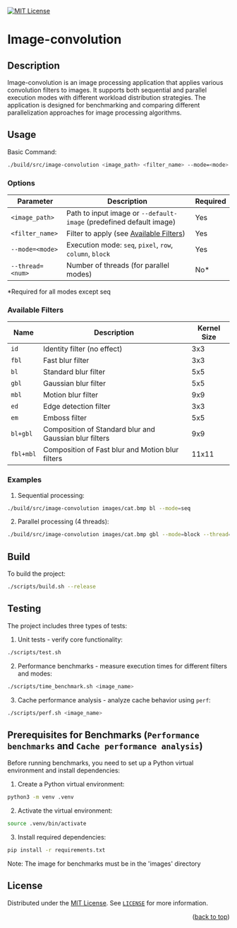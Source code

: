 [//]: # (Project readme template from https://github.com/othneildrew/Best-README-Template/)
<a name="readme-top"></a>

[![MIT License](https://img.shields.io/badge/License-MIT-green.svg)](https://choosealicense.com/licenses/mit/)


<h1 align="left">Image-convolution</h1>

## Description

Image-convolution is an image processing application that applies various convolution filters to images. It supports both sequential and parallel execution modes with different workload distribution strategies. The application is designed for benchmarking and comparing different parallelization approaches for image processing algorithms.

## Usage
Basic Command:
```bash
./build/src/image-convolution <image_path> <filter_name> --mode=<mode> [--thread=<num>]
```
### Options
| Parameter          | Description                                                         | Required |
|--------------------|---------------------------------------------------------------------|----------|
| `<image_path>`     | Path to input image or `--default-image` (predefined default image) | Yes      |
| `<filter_name>`    | Filter to apply (see [Available Filters](#available-filters))       | Yes      |
| `--mode=<mode>`    | Execution mode: `seq`, `pixel`, `row`, `column`, `block`            | Yes      |
| `--thread=<num>`   | Number of threads (for parallel modes)                              | No*      |

*Required for all modes except seq

### Available Filters
| Name      | Description                                            | Kernel Size |
|-----------|--------------------------------------------------------|-------------|
| `id`      | Identity filter (no effect)                            | 3x3         |
| `fbl`     | Fast blur filter                                       | 3x3         |
| `bl`      | Standard blur filter                                   | 5x5         |
| `gbl`     | Gaussian blur filter                                   | 5x5         |
| `mbl`     | Motion blur filter                                     | 9x9         |
| `ed`      | Edge detection filter                                  | 3x3         |
| `em`      | Emboss filter                                          | 5x5         |
| `bl+gbl`  | Composition of Standard blur and Gaussian blur filters | 9x9         |
| `fbl+mbl` | Composition of Fast blur and Motion blur filters       | 11x11       |

### Examples
1) Sequential processing:
```bash
./build/src/image-convolution images/cat.bmp bl --mode=seq
```
2) Parallel processing (4 threads):
```bash
./build/src/image-convolution images/cat.bmp gbl --mode=block --thread=4
```

## Build
To build the project:
```bash
./scripts/build.sh --release
```

## Testing
The project includes three types of tests:
1) Unit tests - verify core functionality:
```bash
./scripts/test.sh
```
2) Performance benchmarks - measure execution times for different filters and modes:
```bash
./scripts/time_benchmark.sh <image_name>
```
3) Cache performance analysis - analyze cache behavior using `perf`:
```bash
./scripts/perf.sh <image_name>
```

## Prerequisites for Benchmarks (`Performance benchmarks` and `Cache performance analysis`)
Before running benchmarks, you need to set up a Python virtual environment and install dependencies:
1. Create a Python virtual environment:
```bash
python3 -m venv .venv
```
2. Activate the virtual environment:
```bash
source .venv/bin/activate
```
3. Install required dependencies:
```bash
pip install -r requirements.txt
```
Note: The image for benchmarks must be in the 'images' directory

## License

Distributed under the [MIT License](https://choosealicense.com/licenses/mit/). See [`LICENSE`](LICENSE) for more
information.

<p align="right">(<a href="#readme-top">back to top</a>)</p>
